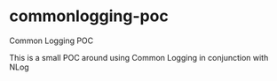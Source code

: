 # commonlogging-poc
Common Logging POC

This is a small POC around using Common Logging in conjunction with NLog
